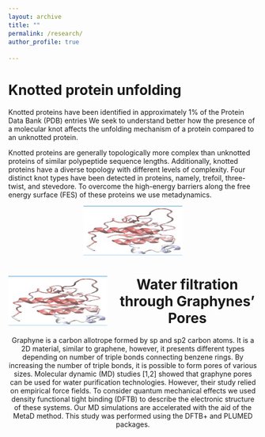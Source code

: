 ```yaml
---
layout: archive
title: ""
permalink: /research/
author_profile: true

---
```

Knotted protein unfolding
====
Knotted proteins have been identified in approximately 1% of the Protein Data Bank (PDB) entries
We seek to understand better how the presence of a molecular knot affects the unfolding mechanism of a protein compared to an unknotted protein. 

Knotted proteins are generally topologically more complex than unknotted proteins of similar polypeptide sequence lengths. Additionally, knotted proteins have a diverse topology with different levels of complexity. Four distinct knot types have been detected in proteins, namely, trefoil, three-twist, and stevedore. To overcome the high-energy barriers along the free energy surface (FES) of these proteins we use metadynamics. 

<div style="text-align: center;">
<img src="/images/1J85.png" alt ="centered image" height = "100" width="200">
</div>


<div style="text-align: center;">
  <img src="/images/1J85.png" alt="Right Image" style="float: left; margin-right: 20px;" height="100" width="200">
  
Water filtration through Graphynes’ Pores
====

Graphyne is a carbon allotrope formed by sp and sp2 carbon atoms. It is a 2D material, similar to graphene, however, it presents different types depending on number of triple bonds connecting benzene rings. By increasing the number of triple bonds, it is possible to form pores of various sizes. Molecular dynamic (MD) studies [1,2] showed that graphyne pores can be used for water purification technologies. However, their study relied on empirical force fields. To consider quantum mechanical effects we used density functional tight binding (DFTB) to describe the electronic structure of these systems. Our MD simulations are accelerated with the aid of the MetaD method. ﻿This study was performed using the DFTB+ and PLUMED packages.





